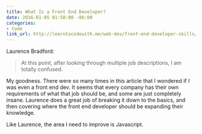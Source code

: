 ```yaml
---
title: What Is a Front End Developer?
date: 2016-01-05 01:58:00 -06:00
categories:
- Code
link_url: http://learntocodewith.me/web-dev/front-end-developer-skills/
---
```


Laurence Bradford:

> At this point, after looking through multiple job descriptions, I am totally confused.

My goodness. There were so many times in this article that I wondered if *I* was even a front end dev.  It seems that every company has their own requirements of what that job should be, and some are just completely insane. Laurence does a great job of breaking it down to the basics, and then covering where the front end developer should be expanding their knowledge.

Like Laurence, the area I need to improve is Javascript.
